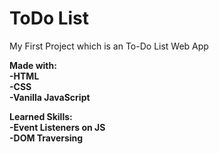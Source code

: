 # ToDo List
My First Project which is an To-Do List Web App <br>

<strong>Made with:<strong> <br>
-HTML <br>
-CSS <br>
-Vanilla JavaScript <br>

<strong>Learned Skills:<strong> <br>
-Event Listeners on JS <br>
-DOM Traversing <br>
